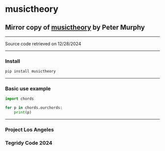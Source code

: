 # musictheory
## Mirror copy of [musictheory](https://github.com/peterkmurphy/musictheory) by Peter Murphy

***

Source code retrieved on 12/28/2024

***

### Install

```sh
pip install musictheory
```

***

### Basic use example

```python
import chords

for p in chords.ourchords:
    print(p)
```

***

### Project Los Angeles
### Tegridy Code 2024
